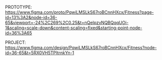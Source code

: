 PROTOTYPE: https://www.figma.com/proto/PqwiLMSLkS67roBCnnHXcx/Fitness?page-id=13%3A2&node-id=36-65&viewport=-24%2C269%2C0.25&t=nQeIpzvNQBQqqUOi-1&scaling=scale-down&content-scaling=fixed&starting-point-node-id=36%3A65

PROJECT: https://www.figma.com/design/PqwiLMSLkS67roBCnnHXcx/Fitness?node-id=36-65&t=5RX0VH5TPltrnkYn-1
